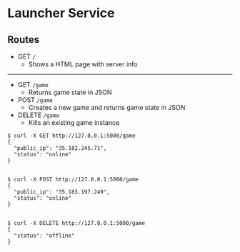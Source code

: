 # Launcher Service

## Routes
* GET `/`
  * Shows a HTML page with server info
-----
* GET `/game`
  * Returns game state in JSON
* POST `/game`
  * Creates a new game and returns game state in JSON
* DELETE `/game`
  * Kills an existing game instance
```
$ curl -X GET http://127.0.0.1:5000/game
{
  "public_ip": "35.182.245.71", 
  "status": "online"
}


$ curl -X POST http://127.0.0.1:5000/game
{
  "public_ip": "35.183.197.249", 
  "status": "online"
}


$ curl -X DELETE http://127.0.0.1:5000/game
{
  "status": "offline"
}
```
